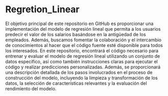 # Regretion_Linear
El objetivo principal de este repositorio en GitHub es proporcionar una implementación del modelo de regresión lineal que permita a los usuarios predecir el valor de los salarios basándose en la antigüedad de los empleados. Además, buscamos fomentar la colaboración y el intercambio de conocimientos al hacer que el código fuente esté disponible para todos los interesados.
En este repositorio, encontrará el código necesario para entrenar y evaluar el modelo de regresión lineal utilizando un conjunto de datos específico, así como también instrucciones claras para ejecutar el código y realizar predicciones personalizadas. Además, se proporcionará una descripción detallada de los pasos involucrados en el proceso de construcción del modelo, incluyendo la limpieza y transformación de los datos, la selección de características relevantes y la evaluación del rendimiento del modelo.
